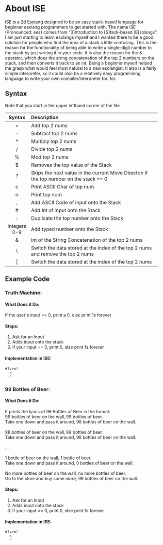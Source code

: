 # About ISE
ISE is a 2d Esolang designed to be an easy stack-based language for beginner esolang programmers to get started with. The name ISE (Pronounced: eez) comes from "[I]ntroduction to [S]tack-based [E]solangs". I am just starting to learn esolangs myself and I wanted there to be a good solution for people who find the idea of a stack a little confusing. This is the reason for the functionality of being able to write a single-digit number to the stack by just writing it in your code. It is also the reason for the & operator, which does the string concatenation of the top 2 numbers on the stack, and then converts it back to an int. Being a beginner myself helped me grasp what would feel most natural to a new esolangist. It also is a fairly simple interpreter, so it could also be a relatively easy programming language to write your own compiler/interpreter for.
for.

## Syntax
Note that you start in the upper lefthand corner of the file

| Syntax | Description |
| :----: | :---------- |
| + | Add top 2 nums |
| - | Subtract top 2 nums |
| * | Multiply top 2 nums |
| / | Divide top 2 nums |
| % | Mod top 2 nums |
| $ | Removes the top value of the Stack |
| ? | Skips the next value in the current Move Directon if the top number on the stack == 0 |
| c | Print ASCII Char of top num |
| n | Print top num |
| , | Add ASCII Code of input onto the Stack |
| # | Add int of input onto the Stack |
| : | Duplicate the top number onto the Stack |
| Integers<br/>0-9 | Add typed number onto the Stack |
| & | Int of the String Concatenation of the top 2 nums |
| \ | Switch the data stored at the index of the top 2 nums and remove the top 2 nums |
| \|| Switch the data stored at the index of the top 2 nums |

## Example Code
### Truth Machine:
#### What Does it Do:
If the user's input == 0, print a 0, else print 1s forever

#### Steps:
1. Ask for an Input
2. Adds input onto the stack
3. If your input == 0, print 0, else print 1s forever
   
#### Implementation in ISE:
```
#?v>n!
  n
  ^
```

### 99 Bottles of Beer:
#### What Does it Do:
It prints the lyrics of 99 Bottles of Beer in the format:<br/>
99 bottles of beer on the wall, 99 bottles of beer.<br/>
Take one down and pass it around, 98 bottles of beer on the wall.<br/><br/>
98 bottles of beer on the wall, 99 bottles of beer.<br/>
Take one down and pass it around, 98 bottles of beer on the wall.<br/>
<br/>
...
<br/><br/>
1 bottle of beer on the wall, 1 bottle of beer.<br/>
Take one down and pass it around, 0 bottles of beer on the wall.<br/><br/>
No more bottles of beer on the wall, no more bottles of beer.<br/>
Go to the store and buy some more, 99 bottles of beer on the wall.<br/>

#### Steps:
1. Ask for an Input
2. Adds input onto the stack
3. If your input == 0, print 0, else print 1s forever
   
#### Implementation in ISE:
```
#?v>n!
  n
  ^
```